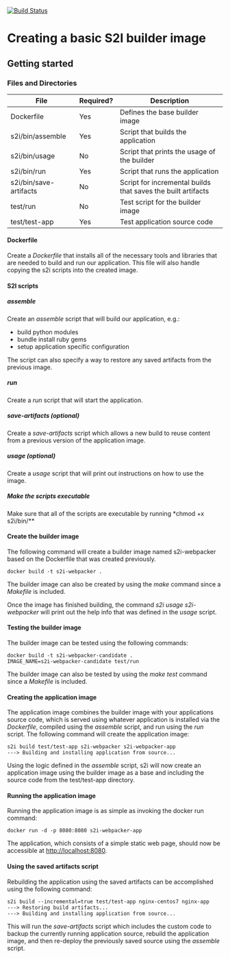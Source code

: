 [![Build Status](https://travis-ci.org/swiftcarrot/s2i-webpacker.svg?branch=master)](https://travis-ci.org/swiftcarrot/s2i-webpacker)

# Creating a basic S2I builder image

## Getting started

### Files and Directories

| File                   | Required? | Description                                                  |
| ---------------------- | --------- | ------------------------------------------------------------ |
| Dockerfile             | Yes       | Defines the base builder image                               |
| s2i/bin/assemble       | Yes       | Script that builds the application                           |
| s2i/bin/usage          | No        | Script that prints the usage of the builder                  |
| s2i/bin/run            | Yes       | Script that runs the application                             |
| s2i/bin/save-artifacts | No        | Script for incremental builds that saves the built artifacts |
| test/run               | No        | Test script for the builder image                            |
| test/test-app          | Yes       | Test application source code                                 |

#### Dockerfile

Create a _Dockerfile_ that installs all of the necessary tools and libraries that are needed to build and run our application. This file will also handle copying the s2i scripts into the created image.

#### S2I scripts

##### assemble

Create an _assemble_ script that will build our application, e.g.:

- build python modules
- bundle install ruby gems
- setup application specific configuration

The script can also specify a way to restore any saved artifacts from the previous image.

##### run

Create a _run_ script that will start the application.

##### save-artifacts (optional)

Create a _save-artifacts_ script which allows a new build to reuse content from a previous version of the application image.

##### usage (optional)

Create a _usage_ script that will print out instructions on how to use the image.

##### Make the scripts executable

Make sure that all of the scripts are executable by running \*chmod +x s2i/bin/\*\*

#### Create the builder image

The following command will create a builder image named s2i-webpacker based on the Dockerfile that was created previously.

```
docker build -t s2i-webpacker .
```

The builder image can also be created by using the _make_ command since a _Makefile_ is included.

Once the image has finished building, the command _s2i usage s2i-webpacker_ will print out the help info that was defined in the _usage_ script.

#### Testing the builder image

The builder image can be tested using the following commands:

```
docker build -t s2i-webpacker-candidate .
IMAGE_NAME=s2i-webpacker-candidate test/run
```

The builder image can also be tested by using the _make test_ command since a _Makefile_ is included.

#### Creating the application image

The application image combines the builder image with your applications source code, which is served using whatever application is installed via the _Dockerfile_, compiled using the _assemble_ script, and run using the _run_ script.
The following command will create the application image:

```
s2i build test/test-app s2i-webpacker s2i-webpacker-app
---> Building and installing application from source...
```

Using the logic defined in the _assemble_ script, s2i will now create an application image using the builder image as a base and including the source code from the test/test-app directory.

#### Running the application image

Running the application image is as simple as invoking the docker run command:

```
docker run -d -p 8080:8080 s2i-webpacker-app
```

The application, which consists of a simple static web page, should now be accessible at [http://localhost:8080](http://localhost:8080).

#### Using the saved artifacts script

Rebuilding the application using the saved artifacts can be accomplished using the following command:

```
s2i build --incremental=true test/test-app nginx-centos7 nginx-app
---> Restoring build artifacts...
---> Building and installing application from source...
```

This will run the _save-artifacts_ script which includes the custom code to backup the currently running application source, rebuild the application image, and then re-deploy the previously saved source using the _assemble_ script.
